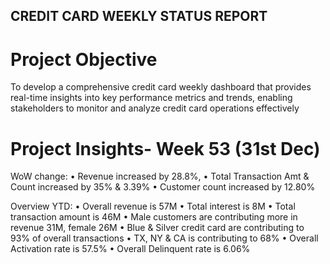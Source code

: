 ## CREDIT CARD WEEKLY STATUS REPORT
# Project Objective 
To develop a comprehensive credit card weekly dashboard that provides real-time insights into key performance metrics and trends, enabling stakeholders to monitor and analyze credit card operations effectively

# Project Insights- Week 53 (31st Dec) 
WoW change:
 • Revenue increased by 28.8%, 
 • Total Transaction Amt & Count increased by 35% & 3.39% 
 • Customer count increased by 12.80% 
 
Overview YTD: 
 • Overall revenue is 57M 
 • Total interest is 8M 
 • Total transaction amount is 46M 
 • Male customers are contributing more in revenue 31M, female 26M 
 • Blue & Silver credit card are contributing to 93% of overall transactions 
 • TX, NY & CA is contributing to 68% 
 • Overall Activation rate is 57.5% 
 • Overall Delinquent rate is 6.06%
